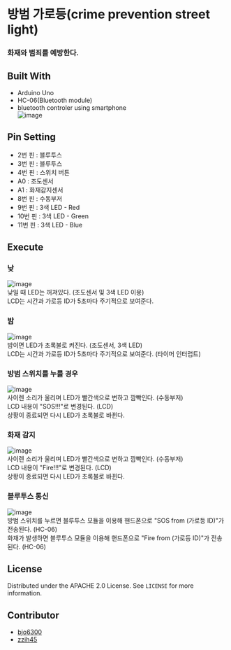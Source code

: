 # 방범 가로등(crime prevention street light)

### 화재와 범죄를 예방한다.

## Built With
* Arduino Uno
* HC-06(Bluetooth module)
* bluetooth controler using smartphone <br> 
![image](https://user-images.githubusercontent.com/70627982/146410248-dd1a5820-29f3-4516-b9dd-abc517086a54.png)

## Pin Setting
* 2번 핀 : 블루투스
* 3번 핀 : 블루투스
* 4번 핀 : 스위치 버튼
* A0 : 조도센서
* A1 : 화재감지센서
* 8번 핀 : 수동부저
* 9번 핀 : 3색 LED - Red
* 10번 핀 : 3색 LED - Green
* 11번 핀 : 3색 LED - Blue


## Execute

### 낮
![image](https://user-images.githubusercontent.com/70627982/146411956-b4dbad60-34e5-459c-af28-218e8e241658.png) 
<br>
낮일 때 LED는 꺼져있다. (조도센서 및 3색 LED 이용) <br>
LCD는 시간과 가로등 ID가 5초마다 주기적으로 보여준다.<br>

### 밤
![image](https://user-images.githubusercontent.com/70627982/146412226-c0cf24d1-5fc6-4af8-8bf1-8e72937e7895.png)
<br>
밤이면 LED가 초록불로 켜진다. (조도센서, 3색 LED) <br>
LCD는 시간과 가로등 ID가 5초마다 주기적으로 보여준다. (타이머 인터럽트) <br>

### 방범 스위치를 누를 경우
![image](https://user-images.githubusercontent.com/70627982/146412627-3998beaf-afa7-4656-b267-03598c13971a.png)
<br>
사이렌 소리가 울리며 LED가 빨간색으로 변하고 깜빡인다. (수동부저)<br>
LCD 내용이 "SOS!!!"로 변경된다. (LCD) <br> 
상황이 종료되면 다시 LED가 초록불로 바뀐다. <br>

### 화재 감지
![image](https://user-images.githubusercontent.com/70627982/146413016-da5a46ee-e113-44ab-a483-2e3e32acd3e3.png)
<br>
사이렌 소리가 울리며 LED가 빨간색으로 변하고 깜빡인다. (수동부저) <br>
LCD 내용이 "Fire!!!"로 변경된다. (LCD) <br>
상황이 종료되면 다시 LED가 초록불로 바뀐다. <br>

### 블루투스 통신
![image](https://user-images.githubusercontent.com/70627982/146416846-bc30d4a8-3c27-4f12-8574-509953575d6d.png)
<br>
방범 스위치를 누르면 블루투스 모듈을 이용해 핸드폰으로 "SOS from (가로등 ID)"가 전송된다. (HC-06) <br>
화재가 발생하면 블루투스 모듈을 이용해 핸드폰으로 "Fire from (가로등 ID)"가 전송된다. (HC-06) <br>

## License

Distributed under the APACHE 2.0 License. See `LICENSE` for more information.

## Contributor
* [bjo6300](https://github.com/bjo6300) <br>
* [zzih45](https://github.com/zzih45)

